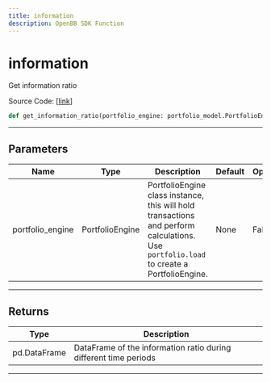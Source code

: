 ```yaml
---
title: information
description: OpenBB SDK Function
---
```


# information

Get information ratio

Source Code: [[link](https://github.com/OpenBB-finance/OpenBBTerminal/tree/main/openbb_terminal/portfolio/portfolio_model.py#L1271)]
```python
def get_information_ratio(portfolio_engine: portfolio_model.PortfolioEngine) -> None
```
---
## Parameters
| Name | Type | Description | Default | Optional |
| ---- | ---- | ----------- | ------- | -------- |
| portfolio_engine | PortfolioEngine | PortfolioEngine class instance, this will hold transactions and perform calculations.<br/>Use `portfolio.load` to create a PortfolioEngine. | None | False |

---
## Returns
| Type | Description |
| ---- | ----------- |
| pd.DataFrame | DataFrame of the information ratio during different time periods |
---
